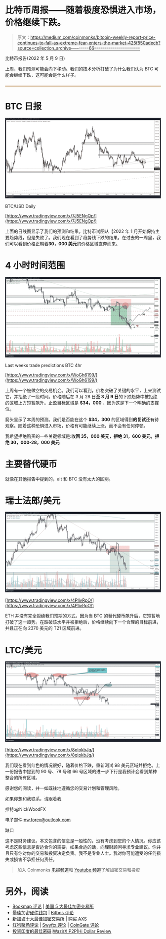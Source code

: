 # 比特币周报——随着极度恐惧进入市场，价格继续下跌。

> 原文：<https://medium.com/coinmonks/bitcoin-weekly-report-price-continues-to-fall-as-extreme-fear-enters-the-market-425f550adecb?source=collection_archive---------66----------------------->

比特币报告(2022 年 5 月 9 日)

上周，我们预测可能会向下移动。我们的技术分析打破了为什么我们认为 BTC 可能会继续下跌，这可能会是什么样子。

![](img/267b00b146f14d8aa8f5548f2985777d.png)

# BTC 日报

![](img/c33b4a6cfdf5f5f9b863431315014ad9.png)

BTC/USD Daily

[https://www.tradingview.com/x/7J5ENgQp/](https://www.tradingview.com/x/7J5ENgQp/)

上面的日线图显示了我们的预测和结果。比特币试图从【2022 年 1 月开始保持主要趋势线，但是失败了。我们现在看到了趋势线下跌的结果。在过去的一周里，我们可以看到价格正朝着**30，000 美元**的价格区域直奔而来。

# 4 小时时间范围

![](img/8bdf86eef8b60038da5419f702458a3c.png)

Last weeks trade predictions BTC 4hr

[https://www.tradingview.com/x/WoGh6199/](https://www.tradingview.com/x/WoGh6199/)

上周有一个被做空的交易机会。我们可以看到，价格突破了关键的水平，上来测试它，并拒绝了一段时间。价格随后在 3 月 28 日**至 3 月 9 日**的下跌趋势中被拒绝的区域上方短暂飙升。止盈目标区域是 **$34，000** ，因为这是下一个明确的支撑位。

箭头显示了本周的预测。我们是否能在这个 **$34，300** 的区域得到**的复试**还有待观察。随着这种恐惧进入市场，价格有可能继续上涨，而不会有任何停顿。

我希望拒绝购买的一些关键领域是:**收回 35，000 美元，拒绝 31，600 美元，拒绝 30，000-28，000 美元**

# 主要替代硬币

就像在其他报告中提到的，alt 和 BTC 没有太大的区别。

# 瑞士法郎/美元

![](img/e5a53d93e0c74a20d1e728fe75f1fef2.png)

[https://www.tradingview.com/x/4PlivRpO/](https://www.tradingview.com/x/4PlivRpO/)

ETH 并没有完全拒绝我们预期的方式，因为当 BTC 的替代硬币飙升后，它短暂地打破了这一趋势。在跌破该水平并被拒绝后，价格继续向下一个合理的目标前进，并且正在向 2370 美元的 T21 区域前进。

# LTC/美元

![](img/87149184ee6e23ea49be0c046926f151.png)

[https://www.tradingview.com/x/8qlpkbJq/](https://www.tradingview.com/x/8qlpkbJq/)

我们现在看到红色的情况很好，随着价格下跌，重新测试 98 美元区域并拒绝。上一份报告中提到的 90 号、78 号和 66 号区域的进一步下行是我预计会看到某种整合的所有区域。

感谢您的阅读，并一如既往地遵循您的交易计划和管理风险。

如果你想和我联系，请跟着我

推特:@NickWoodFX

电子邮件:nw.forex@outlook.com

缺口

这不是财务建议。本文包含的信息是一般性的，没有考虑到您的个人情况。你应该考虑这些信息是否适合你的需要，如果合适的话，向理财顾问寻求专业建议。你并且只有你对你的交易和投资决定负责。我不是专业人士。我对你可能遭受的任何损失或损害不承担任何责任。

> 加入 Coinmonks [电报频道](https://t.me/coincodecap)和 [Youtube 频道](https://www.youtube.com/c/coinmonks/videos)了解加密交易和投资

# 另外，阅读

*   [Bookmap 评论](https://coincodecap.com/bookmap-review-2021-best-trading-software) | [美国 5 大最佳加密交易所](https://coincodecap.com/crypto-exchange-usa)
*   最佳加密[硬件钱包](/coinmonks/hardware-wallets-dfa1211730c6) | [Bitbns 评论](/coinmonks/bitbns-review-38256a07e161)
*   [新加坡十大最佳加密交易所](https://coincodecap.com/crypto-exchange-in-singapore) | [购买 AXS](https://coincodecap.com/buy-axs-token)
*   [红狗赌场评论](https://coincodecap.com/red-dog-casino-review) | [Swyftx 评论](https://coincodecap.com/swyftx-review) | [CoinGate 评论](https://coincodecap.com/coingate-review)
*   [投资印度的最佳密码](https://coincodecap.com/best-crypto-to-invest-in-india-in-2021)|[WazirX P2P](https://coincodecap.com/wazirx-p2p)|[Hi Dollar Review](https://coincodecap.com/hi-dollar-review)